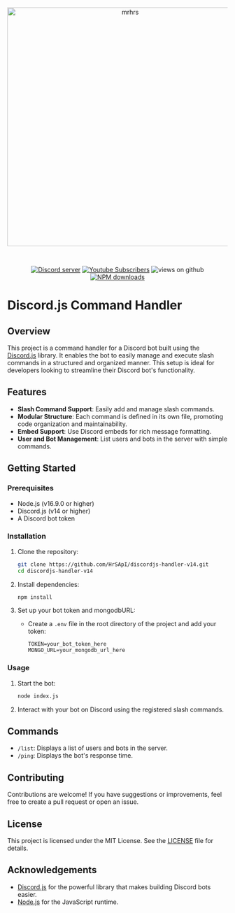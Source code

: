<div align="center">
	<br />
	<p>
		<a href="https://mrhrs.xyz"><img src="https://cdn.discordapp.com/attachments/1105785961536827394/1221706403744452608/HrSTextLogo.png?ex=6708c4c0&is=67077340&hm=40e819c37696209e3644b66ba18352f82022cd51759af976dee933d3ff3e6a46&" width="546" alt="mrhrs" /></a>
	</p>
	<br />
	<p>
		<a href="https://discord.gg/6CuMuv5Yzg"><img src="https://img.shields.io/discord/977544174125609010?logo=discord&color=5865F2" alt="Discord server" /></a>
        <a href="https://youtube.com/@Mr_HrS"><img src="https://img.shields.io/youtube/channel/subscribers/UCVmz5jIwiQEXv0sGw1fPIbQ" alt="Youtube Subscribers" /></a>
		<img src="https://komarev.com/ghpvc/?username=HrSApI" alt="views on github" />
		<a href="https://paypal.me/MMahmoud345?country.x=SA&locale.x=ar_EG"><img src="https://img.shields.io/badge/-donate-blue.svg?logo=paypal&style=for-the-badge" alt="NPM downloads" /></a>
    </p>

</div>

# Discord.js Command Handler

## Overview

This project is a command handler for a Discord bot built using the [Discord.js](https://discord.js.org/) library. It enables the bot to easily manage and execute slash commands in a structured and organized manner. This setup is ideal for developers looking to streamline their Discord bot's functionality.

## Features

- **Slash Command Support**: Easily add and manage slash commands.
- **Modular Structure**: Each command is defined in its own file, promoting code organization and maintainability.
- **Embed Support**: Use Discord embeds for rich message formatting.
- **User and Bot Management**: List users and bots in the server with simple commands.

## Getting Started

### Prerequisites

- Node.js (v16.9.0 or higher)
- Discord.js (v14 or higher)
- A Discord bot token

### Installation

1. Clone the repository:

   ```bash
   git clone https://github.com/HrSApI/discordjs-handler-v14.git
   cd discordjs-handler-v14
   ```

2. Install dependencies:

   ```bash
   npm install
   ```

3. Set up your bot token and mongodbURL:
   - Create a `.env` file in the root directory of the project and add your token:
     ```plaintext
     TOKEN=your_bot_token_here
     MONGO_URL=your_mongodb_url_here
     ```

### Usage

1. Start the bot:

   ```bash
   node index.js
   ```

2. Interact with your bot on Discord using the registered slash commands.

## Commands

- `/list`: Displays a list of users and bots in the server.
- `/ping`: Displays the bot's response time.

## Contributing

Contributions are welcome! If you have suggestions or improvements, feel free to create a pull request or open an issue.

## License

This project is licensed under the MIT License. See the [LICENSE](LICENSE) file for details.

## Acknowledgements

- [Discord.js](https://discord.js.org/) for the powerful library that makes building Discord bots easier.
- [Node.js](https://nodejs.org/) for the JavaScript runtime.
